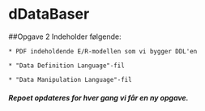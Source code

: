 # dDataBaser


##Opgave 2
Indeholder følgende:

    * PDF indeholdende E/R-modellen som vi bygger DDL'en

    * "Data Definition Language"-fil

    * "Data Manipulation Language"-fil

##### Repoet opdateres for hver gang vi får en ny opgave. 
